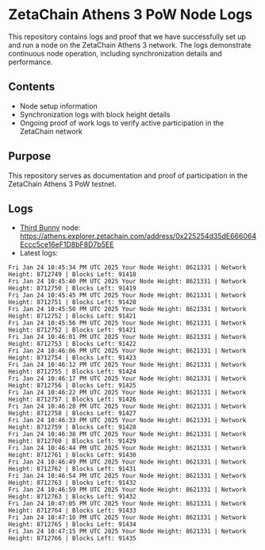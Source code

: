 # ZetaChain Athens 3 PoW Node Logs
This repository contains logs and proof that we have successfully set up and run a node on the ZetaChain Athens 3 network. The logs demonstrate continuous node operation, including synchronization details and performance.

## Contents
- Node setup information
- Synchronization logs with block height details
- Ongoing proof of work logs to verify active participation in the ZetaChain network

## Purpose
This repository serves as documentation and proof of participation in the ZetaChain Athens 3 PoW testnet.

## Logs

- [Third Bunny](https://thirdbunny.xyz/) node: https://athens.explorer.zetachain.com/address/0x225254d35dE666064Eccc5ce16eF1D8bF8D7b5EE
- Latest logs:
```
Fri Jan 24 10:45:34 PM UTC 2025 Your Node Height: 8621331 | Network Height: 8712749 | Blocks Left: 91418
Fri Jan 24 10:45:40 PM UTC 2025 Your Node Height: 8621331 | Network Height: 8712750 | Blocks Left: 91419
Fri Jan 24 10:45:45 PM UTC 2025 Your Node Height: 8621331 | Network Height: 8712751 | Blocks Left: 91420
Fri Jan 24 10:45:50 PM UTC 2025 Your Node Height: 8621331 | Network Height: 8712752 | Blocks Left: 91421
Fri Jan 24 10:45:56 PM UTC 2025 Your Node Height: 8621331 | Network Height: 8712752 | Blocks Left: 91421
Fri Jan 24 10:46:01 PM UTC 2025 Your Node Height: 8621331 | Network Height: 8712753 | Blocks Left: 91422
Fri Jan 24 10:46:06 PM UTC 2025 Your Node Height: 8621331 | Network Height: 8712754 | Blocks Left: 91423
Fri Jan 24 10:46:12 PM UTC 2025 Your Node Height: 8621331 | Network Height: 8712755 | Blocks Left: 91424
Fri Jan 24 10:46:17 PM UTC 2025 Your Node Height: 8621331 | Network Height: 8712756 | Blocks Left: 91425
Fri Jan 24 10:46:22 PM UTC 2025 Your Node Height: 8621331 | Network Height: 8712757 | Blocks Left: 91426
Fri Jan 24 10:46:28 PM UTC 2025 Your Node Height: 8621331 | Network Height: 8712758 | Blocks Left: 91427
Fri Jan 24 10:46:33 PM UTC 2025 Your Node Height: 8621331 | Network Height: 8712759 | Blocks Left: 91428
Fri Jan 24 10:46:38 PM UTC 2025 Your Node Height: 8621331 | Network Height: 8712760 | Blocks Left: 91429
Fri Jan 24 10:46:44 PM UTC 2025 Your Node Height: 8621331 | Network Height: 8712761 | Blocks Left: 91430
Fri Jan 24 10:46:49 PM UTC 2025 Your Node Height: 8621331 | Network Height: 8712762 | Blocks Left: 91431
Fri Jan 24 10:46:54 PM UTC 2025 Your Node Height: 8621331 | Network Height: 8712763 | Blocks Left: 91432
Fri Jan 24 10:46:59 PM UTC 2025 Your Node Height: 8621331 | Network Height: 8712763 | Blocks Left: 91432
Fri Jan 24 10:47:05 PM UTC 2025 Your Node Height: 8621331 | Network Height: 8712764 | Blocks Left: 91433
Fri Jan 24 10:47:10 PM UTC 2025 Your Node Height: 8621331 | Network Height: 8712765 | Blocks Left: 91434
Fri Jan 24 10:47:15 PM UTC 2025 Your Node Height: 8621331 | Network Height: 8712766 | Blocks Left: 91435
```
